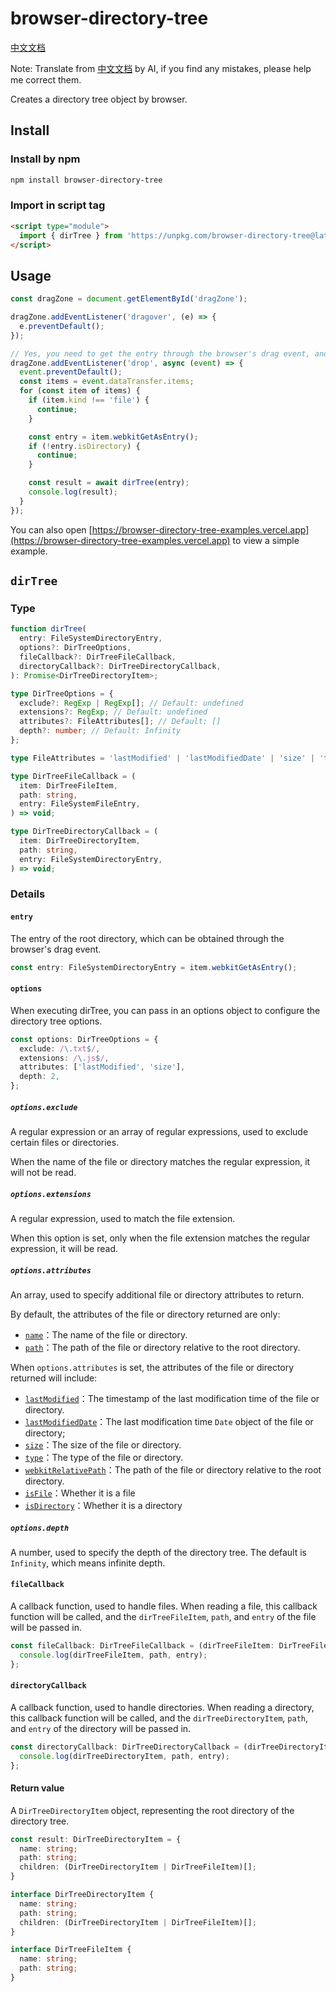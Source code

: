 # browser-directory-tree

[中文文档](https://github.com/RJiazhen/browser-directory-tree/docs/README.zh-CN.md)

Note: Translate from [中文文档](https://github.com/RJiazhen/browser-directory-tree/docs/README.zh-CN.md) by AI, if you find any mistakes, please help me correct them.

Creates a directory tree object by browser.

## Install

### Install by npm

```bash
npm install browser-directory-tree
```

### Import in script tag

```html
<script type="module">
  import { dirTree } from 'https://unpkg.com/browser-directory-tree@latest/dist/index.js';
</script>
```

## Usage

```ts
const dragZone = document.getElementById('dragZone');

dragZone.addEventListener('dragover', (e) => {
  e.preventDefault();
});

// Yes, you need to get the entry through the browser's drag event, and then use dirTree to read the directory tree
dragZone.addEventListener('drop', async (event) => {
  event.preventDefault();
  const items = event.dataTransfer.items;
  for (const item of items) {
    if (item.kind !== 'file') {
      continue;
    }

    const entry = item.webkitGetAsEntry();
    if (!entry.isDirectory) {
      continue;
    }

    const result = await dirTree(entry);
    console.log(result);
  }
});
```

You can also open [https://browser-directory-tree-examples.vercel.app](https://browser-directory-tree-examples.vercel.app) to view a simple example.

## `dirTree`

### Type

```ts
function dirTree(
  entry: FileSystemDirectoryEntry,
  options?: DirTreeOptions,
  fileCallback?: DirTreeFileCallback,
  directoryCallback?: DirTreeDirectoryCallback,
): Promise<DirTreeDirectoryItem>;

type DirTreeOptions = {
  exclude?: RegExp | RegExp[]; // Default: undefined
  extensions?: RegExp; // Default: undefined
  attributes?: FileAttributes[]; // Default: []
  depth?: number; // Default: Infinity
};

type FileAttributes = 'lastModified' | 'lastModifiedDate' | 'size' | 'type' | 'webkitRelativePath' | 'isFile' | 'isDirectory';

type DirTreeFileCallback = (
  item: DirTreeFileItem,
  path: string,
  entry: FileSystemFileEntry,
) => void;

type DirTreeDirectoryCallback = (
  item: DirTreeDirectoryItem,
  path: string,
  entry: FileSystemDirectoryEntry,
) => void;
```

### Details

#### `entry`

The entry of the root directory, which can be obtained through the browser's drag event.

```ts
const entry: FileSystemDirectoryEntry = item.webkitGetAsEntry();
```

#### `options`

When executing dirTree, you can pass in an options object to configure the directory tree options.

```ts
const options: DirTreeOptions = {
  exclude: /\.txt$/,
  extensions: /\.js$/,
  attributes: ['lastModified', 'size'],
  depth: 2,
};
```

##### `options.exclude`

A regular expression or an array of regular expressions, used to exclude certain files or directories.

When the name of the file or directory matches the regular expression, it will not be read.

##### `options.extensions`

A regular expression, used to match the file extension.

When this option is set, only when the file extension matches the regular expression, it will be read.

##### `options.attributes`

An array, used to specify additional file or directory attributes to return.

By default, the attributes of the file or directory returned are only:

- [`name`](https://developer.mozilla.org/en-US/docs/Web/API/FileSystemEntry/name)：The name of the file or directory.
- [`path`](https://developer.mozilla.org/en-US/docs/Web/API/FileSystemEntry/fullPath)：The path of the file or directory relative to the root directory.

When `options.attributes` is set, the attributes of the file or directory returned will include:

- [`lastModified`](https://developer.mozilla.org/en-US/docs/Web/API/File/lastModified)：The timestamp of the last modification time of the file or directory.
- [`lastModifiedDate`](https://developer.mozilla.org/en-US/docs/Web/API/File/lastModifiedDate)：The last modification time `Date` object of the file or directory;
- [`size`](https://developer.mozilla.org/en-US/docs/Web/API/Blob/size)：The size of the file or directory.
- [`type`](https://developer.mozilla.org/en-US/docs/Web/API/Blob/type)：The type of the file or directory.
- [`webkitRelativePath`](https://developer.mozilla.org/en-US/docs/Web/API/File/webkitRelativePath)：The path of the file or directory relative to the root directory.
- [`isFile`](https://developer.mozilla.org/en-US/docs/Web/API/FileSystemEntry/isFile)：Whether it is a file
- [`isDirectory`](https://developer.mozilla.org/en-US/docs/Web/API/FileSystemEntry/isDirectory)：Whether it is a directory

##### `options.depth`

A number, used to specify the depth of the directory tree. The default is `Infinity`, which means infinite depth.

#### `fileCallback`

A callback function, used to handle files. When reading a file, this callback function will be called, and the `dirTreeFileItem`, `path`, and `entry` of the file will be passed in.

```ts
const fileCallback: DirTreeFileCallback = (dirTreeFileItem: DirTreeFileItem, path: string, entry: FileSystemFileEntry) => {
  console.log(dirTreeFileItem, path, entry);
};
```

#### `directoryCallback`

A callback function, used to handle directories. When reading a directory, this callback function will be called, and the `dirTreeDirectoryItem`, `path`, and `entry` of the directory will be passed in.

```ts
const directoryCallback: DirTreeDirectoryCallback = (dirTreeDirectoryItem: DirTreeDirectoryItem, path: string, entry: FileSystemDirectoryEntry) => {
  console.log(dirTreeDirectoryItem, path, entry);
};
```

#### Return value

A `DirTreeDirectoryItem` object, representing the root directory of the directory tree.

```ts
const result: DirTreeDirectoryItem = {
  name: string;
  path: string;
  children: (DirTreeDirectoryItem | DirTreeFileItem)[];
}

interface DirTreeDirectoryItem {
  name: string;
  path: string;
  children: (DirTreeDirectoryItem | DirTreeFileItem)[];
}

interface DirTreeFileItem {
  name: string;
  path: string;
}
```
